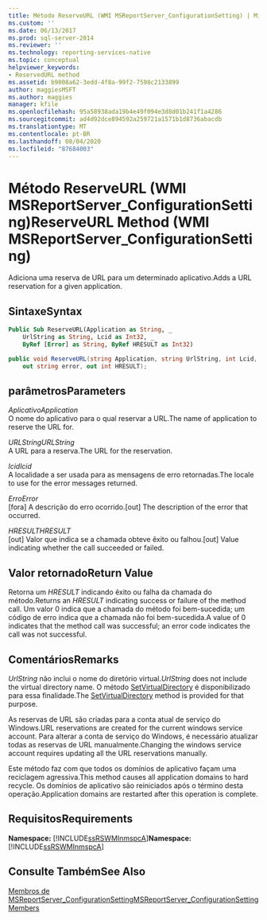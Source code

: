 ```yaml
---
title: Método ReserveURL (WMI MSReportServer_ConfigurationSetting) | Microsoft Docs
ms.custom: ''
ms.date: 06/13/2017
ms.prod: sql-server-2014
ms.reviewer: ''
ms.technology: reporting-services-native
ms.topic: conceptual
helpviewer_keywords:
- ReservedURL method
ms.assetid: b9008a62-3edd-4f8a-99f2-7598c2133899
author: maggiesMSFT
ms.author: maggies
manager: kfile
ms.openlocfilehash: 95a58938ada19b4e49f094e3d8d01b241f1a4286
ms.sourcegitcommit: ad4d92dce894592a259721a1571b1d8736abacdb
ms.translationtype: MT
ms.contentlocale: pt-BR
ms.lasthandoff: 08/04/2020
ms.locfileid: "87684003"
---
```

# <a name="reserveurl-method-wmi-msreportserver_configurationsetting"></a><span data-ttu-id="94720-102">Método ReserveURL (WMI MSReportServer_ConfigurationSetting)</span><span class="sxs-lookup"><span data-stu-id="94720-102">ReserveURL Method (WMI MSReportServer_ConfigurationSetting)</span></span>
  <span data-ttu-id="94720-103">Adiciona uma reserva de URL para um determinado aplicativo.</span><span class="sxs-lookup"><span data-stu-id="94720-103">Adds a URL reservation for a given application.</span></span>  
  
## <a name="syntax"></a><span data-ttu-id="94720-104">Sintaxe</span><span class="sxs-lookup"><span data-stu-id="94720-104">Syntax</span></span>  
  
```vb  
Public Sub ReserveURL(Application as String, _  
    UrlString as String, Lcid as Int32, _   
    ByRef [Error] as String, ByRef HRESULT as Int32)  
```  
  
```csharp  
public void ReserveURL(string Application, string UrlString, int Lcid,   
    out string error, out int HRESULT);  
```  
  
## <a name="parameters"></a><span data-ttu-id="94720-105">parâmetros</span><span class="sxs-lookup"><span data-stu-id="94720-105">Parameters</span></span>  
 <span data-ttu-id="94720-106">*Aplicativo*</span><span class="sxs-lookup"><span data-stu-id="94720-106">*Application*</span></span>  
 <span data-ttu-id="94720-107">O nome do aplicativo para o qual reservar a URL.</span><span class="sxs-lookup"><span data-stu-id="94720-107">The name of application to reserve the URL for.</span></span>  
  
 <span data-ttu-id="94720-108">*URLString*</span><span class="sxs-lookup"><span data-stu-id="94720-108">*URLString*</span></span>  
 <span data-ttu-id="94720-109">A URL para a reserva.</span><span class="sxs-lookup"><span data-stu-id="94720-109">The URL for the reservation.</span></span>  
  
 <span data-ttu-id="94720-110">*lcid*</span><span class="sxs-lookup"><span data-stu-id="94720-110">*lcid*</span></span>  
 <span data-ttu-id="94720-111">A localidade a ser usada para as mensagens de erro retornadas.</span><span class="sxs-lookup"><span data-stu-id="94720-111">The locale to use for the error messages returned.</span></span>  
  
 <span data-ttu-id="94720-112">*Erro*</span><span class="sxs-lookup"><span data-stu-id="94720-112">*Error*</span></span>  
 <span data-ttu-id="94720-113">[fora] A descrição do erro ocorrido.</span><span class="sxs-lookup"><span data-stu-id="94720-113">[out] The description of the error that occurred.</span></span>  
  
 <span data-ttu-id="94720-114">*HRESULT*</span><span class="sxs-lookup"><span data-stu-id="94720-114">*HRESULT*</span></span>  
 <span data-ttu-id="94720-115">[out] Valor que indica se a chamada obteve êxito ou falhou.</span><span class="sxs-lookup"><span data-stu-id="94720-115">[out] Value indicating whether the call succeeded or failed.</span></span>  
  
## <a name="return-value"></a><span data-ttu-id="94720-116">Valor retornado</span><span class="sxs-lookup"><span data-stu-id="94720-116">Return Value</span></span>  
 <span data-ttu-id="94720-117">Retorna um *HRESULT* indicando êxito ou falha da chamada do método.</span><span class="sxs-lookup"><span data-stu-id="94720-117">Returns an *HRESULT* indicating success or failure of the method call.</span></span> <span data-ttu-id="94720-118">Um valor 0 indica que a chamada do método foi bem-sucedida; um código de erro indica que a chamada não foi bem-sucedida.</span><span class="sxs-lookup"><span data-stu-id="94720-118">A value of 0 indicates that the method call was successful; an error code indicates the call was not successful.</span></span>  
  
## <a name="remarks"></a><span data-ttu-id="94720-119">Comentários</span><span class="sxs-lookup"><span data-stu-id="94720-119">Remarks</span></span>  
 <span data-ttu-id="94720-120">*UrlString* não inclui o nome do diretório virtual.</span><span class="sxs-lookup"><span data-stu-id="94720-120">*UrlString* does not include the virtual directory name.</span></span> <span data-ttu-id="94720-121">O método [SetVirtualDirectory](configurationsetting-method-setvirtualdirectory.md) é disponibilizado para essa finalidade.</span><span class="sxs-lookup"><span data-stu-id="94720-121">The [SetVirtualDirectory](configurationsetting-method-setvirtualdirectory.md) method is provided for that purpose.</span></span>  
  
 <span data-ttu-id="94720-122">As reservas de URL são criadas para a conta atual de serviço do Windows.</span><span class="sxs-lookup"><span data-stu-id="94720-122">URL reservations are created for the current windows service account.</span></span> <span data-ttu-id="94720-123">Para alterar a conta de serviço do Windows, é necessário atualizar todas as reservas de URL manualmente.</span><span class="sxs-lookup"><span data-stu-id="94720-123">Changing the windows service account requires updating all the URL reservations manually.</span></span>  
  
 <span data-ttu-id="94720-124">Este método faz com que todos os domínios de aplicativo façam uma reciclagem agressiva.</span><span class="sxs-lookup"><span data-stu-id="94720-124">This method causes all application domains to hard recycle.</span></span> <span data-ttu-id="94720-125">Os domínios de aplicativo são reiniciados após o término desta operação.</span><span class="sxs-lookup"><span data-stu-id="94720-125">Application domains are restarted after this operation is complete.</span></span>  
  
## <a name="requirements"></a><span data-ttu-id="94720-126">Requisitos</span><span class="sxs-lookup"><span data-stu-id="94720-126">Requirements</span></span>  
 <span data-ttu-id="94720-127">**Namespace:** [!INCLUDE[ssRSWMInmspcA](../../includes/ssrswminmspca-md.md)]</span><span class="sxs-lookup"><span data-stu-id="94720-127">**Namespace:** [!INCLUDE[ssRSWMInmspcA](../../includes/ssrswminmspca-md.md)]</span></span>  
  
## <a name="see-also"></a><span data-ttu-id="94720-128">Consulte Também</span><span class="sxs-lookup"><span data-stu-id="94720-128">See Also</span></span>  
 [<span data-ttu-id="94720-129">Membros de MSReportServer_ConfigurationSetting</span><span class="sxs-lookup"><span data-stu-id="94720-129">MSReportServer_ConfigurationSetting Members</span></span>](msreportserver-configurationsetting-members.md)  
  
  
